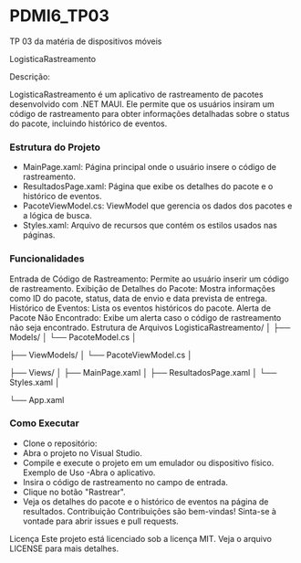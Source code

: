 # PDMI6_TP03
TP 03 da matéria de dispositivos móveis

LogisticaRastreamento

Descrição:

LogisticaRastreamento é um aplicativo de rastreamento de pacotes desenvolvido com .NET MAUI. Ele permite que os usuários insiram um código de rastreamento para obter informações detalhadas sobre o status do pacote, incluindo histórico de eventos.

### Estrutura do Projeto
- MainPage.xaml: Página principal onde o usuário insere o código de rastreamento.
- ResultadosPage.xaml: Página que exibe os detalhes do pacote e o histórico de eventos.
- PacoteViewModel.cs: ViewModel que gerencia os dados dos pacotes e a lógica de busca.
- Styles.xaml: Arquivo de recursos que contém os estilos usados nas páginas.
### Funcionalidades
Entrada de Código de Rastreamento: Permite ao usuário inserir um código de rastreamento.
Exibição de Detalhes do Pacote: Mostra informações como ID do pacote, status, data de envio e data prevista de entrega.
Histórico de Eventos: Lista os eventos históricos do pacote.
Alerta de Pacote Não Encontrado: Exibe um alerta caso o código de rastreamento não seja encontrado.
Estrutura de Arquivos
LogisticaRastreamento/
│
├── Models/
│   └── PacoteModel.cs
│


├── ViewModels/
│   └── PacoteViewModel.cs
│


├── Views/
│   ├── MainPage.xaml
│   ├── ResultadosPage.xaml
│   └── Styles.xaml
│


└── App.xaml

### Como Executar
- Clone o repositório:
- Abra o projeto no Visual Studio.
- Compile e execute o projeto em um emulador ou dispositivo físico.
Exemplo de Uso
-Abra o aplicativo.
- Insira o código de rastreamento no campo de entrada.
- Clique no botão "Rastrear".
- Veja os detalhes do pacote e o histórico de eventos na página de resultados.
Contribuição
Contribuições são bem-vindas! Sinta-se à vontade para abrir issues e pull requests.

Licença
Este projeto está licenciado sob a licença MIT. Veja o arquivo LICENSE para mais detalhes.

